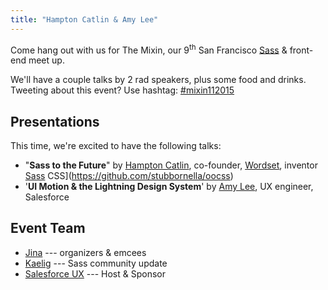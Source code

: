 ```yaml
---
title: "Hampton Catlin & Amy Lee"
---
```


Come hang out with us for The Mixin, our 9<sup>th</sup> San Francisco [Sass][]
& front-end meet up.

[sass]: http://sass-lang.com

We'll have a couple talks by 2 rad speakers, plus some food and drinks.
Tweeting about this event? Use hashtag: [#mixin112015][hashtag]

[hashtag]: https://twitter.com/search?q=#mixin112015

## Presentations
This time, we're excited to have the following talks:

* "**Sass to the Future**"
  by [Hampton Catlin](http://www.hamptoncatlin.com/), co-founder,
  [Wordset](http://wordset.org), inventor [Sass](http://sass-lang.com)
  CSS](https://github.com/stubbornella/oocss)
* '**UI Motion & the Lightning Design System**'
  by [Amy Lee](http://twitter.com/amster), UX engineer, Salesforce

## Event Team
* [Jina](http://twitter.com/jina) --- organizers & emcees
* [Kaelig](http://twitter.com/kaelig) --- Sass community update
* [Salesforce UX](http://twitter.com/salesforceux) --- Host & Sponsor
